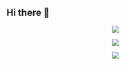 ## Hi there 👋
<!-- Header -->
<p style="text-align: center">
    <img src="https://capsule-render.vercel.app/api?type=waving&color=timeGradient&height=300&&section=header&text={Hi%20There}&fontSize=90&fontAlign=50&fontAlignY=30&desc={I'm%20Yu%20Yantao}&descAlign=50&descSize=30&descAlignY=60&animation=twinkling"/>
</p>

<!-- Welcome -->
<p style="text-align: center" >
    <img src="https://readme-typing-svg.demolab.com?font=Orbitron&size=25&pause=1000&center=true&vCenter=true&random=false&width=600&lines=Welcome+to+my+GitHub+profile+page!"/>
</p>

<p align="center">
<img src="https://readme-typing-svg.demolab.com?font=Orbitron&size=25&pause=1000&center=true&vCenter=true&random=false&width=600&lines=Welcome+to+my+GitHub+profile+page!"/>
</p>
